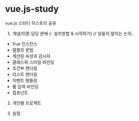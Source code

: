 # vue.js-study
vue.js 스터디 히스토리 공유

1. 개념/이론 담당 분배
(- 설치방법 & 시작하기) // 넣을지 말지는 논의..
- Vue 인스턴스
- 템플릿 문법
- 계산된 속성과 감시자
- 클래스와 스타일 바인딩
- 조건부 렌더링
- 리스트 렌더링
- 이벤트 핸들링
- 폼 입력 바인딩
- 컴포넌트

2. 개인별 프로젝트

3. 일정
